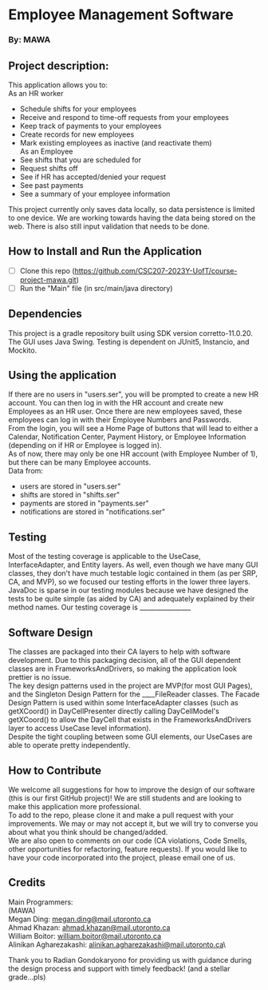 # Employee Management Software
### By: MAWA

## Project description:
This application allows you to:\
As an HR worker
- Schedule shifts for your employees
- Receive and respond to time-off requests from your employees
- Keep track of payments to your employees
- Create records for new employees
- Mark existing employees as inactive (and reactivate them)\
As an Employee
- See shifts that you are scheduled for
- Request shifts off
- See if HR has accepted/denied your request
- See past payments
- See a summary of your employee information

This project currently only saves data locally, so data persistence is limited to 
one device. We are working towards having the data being stored on the web. 
There is also still input validation that needs to be done.
## How to Install and Run the Application
- [ ] Clone this repo (https://github.com/CSC207-2023Y-UofT/course-project-mawa.git)
- [ ] Run the "Main" file (in src/main/java directory)
## Dependencies
This project is a gradle repository built using SDK version corretto-11.0.20.\
The GUI uses Java Swing.
Testing is dependent on JUnit5, Instancio, and Mockito.

## Using the application
If there are no users in "users.ser", you will be prompted to
create a new HR account. You can then log in with the HR
account and create new Employees as an HR user. Once there are new
employees saved, these employees can log in with their
Employee Numbers and Passwords.\
From the login, you will see a Home Page of buttons that will
lead to either a Calendar, Notification Center, Payment History, 
or Employee Information (depending on if HR or Employee is logged in).\
As of now, there may only be one HR account (with Employee Number of 1), but there can be many Employee accounts.\
Data from:
- users are stored in "users.ser"
- shifts are stored in "shifts.ser"
- payments are stored in "payments.ser"
- notifications are stored in "notifications.ser"

## Testing
Most of the testing coverage is applicable to the UseCase, InterfaceAdapter, and Entity layers.
As well, even though we have many GUI classes, they don't have much testable logic contained in them (as per SRP, CA, and MVP),
so we focused our testing efforts in the lower three layers.\
JavaDoc is sparse in our testing modules because we have designed the tests to be quite simple (as aided by CA) and adequately explained by
their method names.
Our testing coverage is ________________


## Software Design
The classes are packaged into their CA layers to help with
software development. Due to this packaging decision, all of the GUI 
dependent classes are in FrameworksAndDrivers, so making the application
look prettier is no issue.\
The key design patterns used in the project are MVP(for most GUI Pages), and 
the Singleton Design Pattern for the ____FileReader classes. The Facade 
Design Pattern is used within some InterfaceAdapter classes (such as getXCoord() in 
DayCellPresenter directly calling DayCellModel's getXCoord()
to allow the DayCell that exists in the FrameworksAndDrivers layer to access
UseCase level information).\
Despite the tight coupling between some GUI elements, our UseCases are able to
operate pretty independently. 

## How to Contribute
We welcome all suggestions for how to improve the design of our software (this is our
first GitHub project)! We are still students and are looking to make this application more
professional.\
To add to the repo, please clone it and make a pull request with your improvements. We may or may not 
accept it, but we will try to converse you about what you think should be changed/added.\
We are also open to comments on our code (CA violations, Code Smells, other opportunities for
refactoring, feature requests). 
If you would like to have your code incorporated into the project, please email one of us.

## Credits
Main Programmers:\
(MAWA)\
Megan Ding: megan.ding@mail.utoronto.ca\
Ahmad Khazan: ahmad.khazan@mail.utoronto.ca\
William Boitor: william.boitor@mail.utoronto.ca\
Alinikan Agharezakashi: alinikan.agharezakashi@mail.utoronto.ca\

Thank you to Radian Gondokaryono for providing us with guidance during the 
design process and support with timely feedback! (and a stellar grade...pls)


